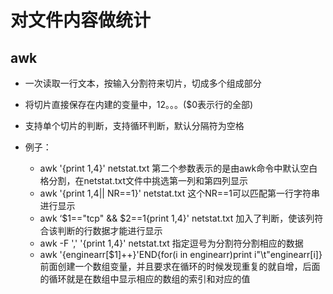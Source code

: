 # 对文件内容做统计

## awk

* 一次读取一行文本，按输入分割符来切片，切成多个组成部分
* 将切片直接保存在内建的变量中，$1$2。。。\($0表示行的全部\)
* 支持单个切片的判断，支持循环判断，默认分隔符为空格

* 例子：

  * awk '{print $1,$4}' netstat.txt  第二个参数表示的是由awk命令中默认空白格分割，在netstat.txt文件中挑选第一列和第四列显示
  * awk '{print $1,$4\|\| NR==1}' netstat.txt 这个NR==1可以匹配第一行字符串进行显示
  * awk ‘$1=="tcp" && $2==1{print $1,$4}' netstat.txt 加入了判断，使该列符合该判断的行数据才能进行显示
  * awk -F ',' '{print $1,$4}' netstat.txt 指定逗号为分割符分割相应的数据
  * awk '{enginearr\[$1\]++}'END{for\(i in enginearr\)print i"\t"enginearr\[i\]}  前面创建一个数组变量，并且要求在循环的时候发现重复的就自增，后面的循环就是在数组中显示相应的数组的索引和对应的值



